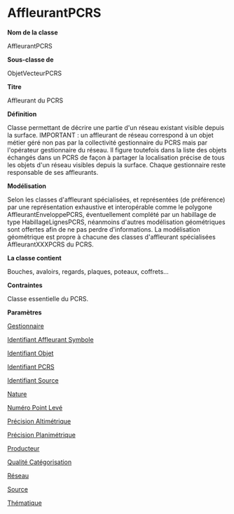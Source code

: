 # AffleurantPCRS #



**Nom de la classe**

AffleurantPCRS

**Sous-classe de**

ObjetVecteurPCRS

**Titre**

Affleurant du PCRS

**Définition**

Classe permettant de décrire une partie d'un réseau existant visible depuis la surface.
IMPORTANT : un affleurant de réseau correspond à un objet métier géré non pas par la collectivité gestionnaire du PCRS mais par l'opérateur gestionnaire du réseau. Il figure toutefois dans la liste des objets échangés dans un PCRS de façon à partager la localisation précise de tous les objets d'un réseau visibles depuis la surface. Chaque gestionnaire reste responsable de ses affleurants.

**Modélisation**

Selon les classes d'affleurant spécialisées, et représentées (de préférence) par une représentation exhaustive et interopérable comme le polygone AffleurantEnveloppePCRS, éventuellement complété par un habillage de type HabillageLignesPCRS, néanmoins d'autres modélisation géométriques sont offertes afin de ne pas perdre d'informations. La modélisation géométrique est propre à chacune des classes d'affleurant spécialisées AffleurantXXXPCRS du PCRS.

**La classe contient**

Bouches, avaloirs, regards, plaques, poteaux, coffrets...

**Contraintes**

Classe essentielle du PCRS.

**Paramètres**

[Gestionnaire](http://doc-pcrs.readthedocs.io/fr/latest/Projet_FME/PCRS_Parametres.html#gestionnaire)

[Identifiant Affleurant Symbole](http://doc-pcrs.readthedocs.io/fr/latest/Projet_FME/PCRS_Parametres.html#identifiant-affleurant-symbole)

[Identifiant Objet](http://doc-pcrs.readthedocs.io/fr/latest/Projet_FME/PCRS_Parametres.html#identifiant-objet)

[Identifiant PCRS](http://doc-pcrs.readthedocs.io/fr/latest/Projet_FME/PCRS_Parametres.html#identifiant-pcrs)

[Identifiant Source](http://doc-pcrs.readthedocs.io/fr/latest/Projet_FME/PCRS_Parametres.html#identifiant-source)

[Nature](http://doc-pcrs.readthedocs.io/fr/latest/Projet_FME/PCRS_Parametres.html#nature)

[Numéro Point Levé](http://doc-pcrs.readthedocs.io/fr/latest/Projet_FME/PCRS_Parametres.html#numero-point-leve)

[Précision Altimétrique](http://doc-pcrs.readthedocs.io/fr/latest/Projet_FME/PCRS_Parametres.html#precision-altimetrique)

[Précision Planimétrique](http://doc-pcrs.readthedocs.io/fr/latest/Projet_FME/PCRS_Parametres.html#precision-planimetrique)

[Producteur](http://doc-pcrs.readthedocs.io/fr/latest/Projet_FME/PCRS_Parametres.html#producteur)

[Qualité Catégorisation](http://doc-pcrs.readthedocs.io/fr/latest/Projet_FME/PCRS_Parametres.html#qualite-categorisation)

[Réseau](http://doc-pcrs.readthedocs.io/fr/latest/Projet_FME/PCRS_Parametres.html#reseau)

[Source](http://doc-pcrs.readthedocs.io/fr/latest/Projet_FME/PCRS_Parametres.html#source)

[Thématique](http://doc-pcrs.readthedocs.io/fr/latest/Projet_FME/PCRS_Parametres.html#thematique)
